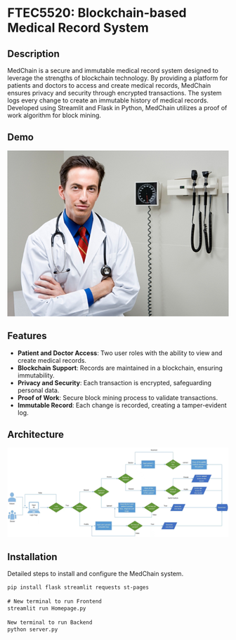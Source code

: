 # FTEC5520: Blockchain-based Medical Record System

## Description
MedChain is a secure and immutable medical record system designed to leverage the strengths of blockchain technology. By providing a platform for patients and doctors to access and create medical records, MedChain ensures privacy and security through encrypted transactions. The system logs every change to create an immutable history of medical records. Developed using Streamlit and Flask in Python, MedChain utilizes a proof of work algorithm for block mining.

## Demo
[![](doctor_background.png)]([demo.mp4](https://youtu.be/dpccWB9sa7c))


## Features
- **Patient and Doctor Access**: Two user roles with the ability to view and create medical records.
- **Blockchain Support**: Records are maintained in a blockchain, ensuring immutability.
- **Privacy and Security**: Each transaction is encrypted, safeguarding personal data.
- **Proof of Work**: Secure block mining process to validate transactions.
- **Immutable Record**: Each change is recorded, creating a tamper-evident log.

## Architecture
![](architecture.jpg)

## Installation
Detailed steps to install and configure the MedChain system.
```
pip install flask streamlit requests st-pages

# New terminal to run Frontend
streamlit run Homepage.py

New terminal to run Backend
python server.py
```
